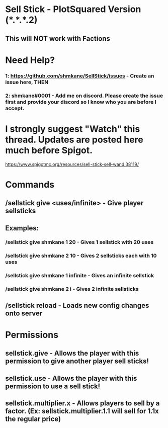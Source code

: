 # Sell Stick - PlotSquared Version (\*.\*.*.2)
## This will NOT work with Factions

# Need Help?

### 1: https://github.com/shmkane/SellStick/issues - Create an issue here, THEN
### 2: shmkane#0001 - Add me on discord. Please create the issue first and provide your discord so I know who you are before I accept.

# I strongly suggest "Watch" this thread. Updates are posted here much before Spigot.
https://www.spigotmc.org/resources/sell-stick-sell-wand.38119/
# Commands
## /sellstick give <player> <amount> <uses/infinite> - Give player sellsticks
## Examples:
   ### /sellstick give shmkane 1 20 - Gives 1 sellstick with 20 uses
   ### /sellstick give shmkane 2 10 - Gives 2 sellsticks each with 10 uses
   ### /sellstick give shmkane 1 infinite - Gives an infinite sellstick
   ### /sellstick give shmkane 2 i - Gives 2 infinite sellsticks
## /sellstick reload - Loads new config changes onto server

# Permissions 
## sellstick.give - Allows the player with this permission to give another player sell sticks!
## sellstick.use - Allows the player with this permission to use a sell stick!
## sellstick.multiplier.x - Allows players to sell by a factor. (Ex: sellstick.multiplier.1.1 will sell for 1.1x the regular price)
